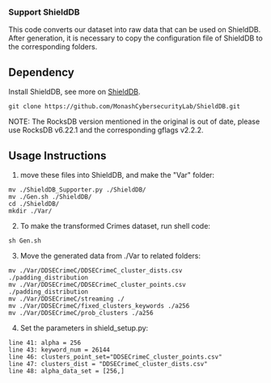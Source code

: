 ### Support ShieldDB

This code converts our dataset into raw data that can be used on ShieldDB. 
After generation, it is necessary to copy the configuration file  of ShieldDB to the corresponding folders.

## Dependency

Install ShieldDB, see more on [ShieldDB](https://github.com/MonashCybersecurityLab/ShieldDB).

```git clone https://github.com/MonashCybersecurityLab/ShieldDB.git```

NOTE: The RocksDB version mentioned in the original is out of date, please use RocksDB v6.22.1 and the corresponding gflags v2.2.2.

## Usage Instructions

1. move these files into ShieldDB, and make the "Var" folder:

```
mv ./ShieldDB_Supporter.py ./ShieldDB/
mv ./Gen.sh ./ShieldDB/
cd ./ShieldDB/
mkdir ./Var/
 ```

2. To make the transformed Crimes dataset, run shell code:
```
sh Gen.sh
``` 

3. Move the generated data from ./Var to related folders:
```
mv ./Var/DDSECrimeC/DDSECrimeC_cluster_dists.csv ./padding_distribution
mv ./Var/DDSECrimeC/DDSECrimeC_cluster_points.csv  ./padding_distribution
mv ./Var/DDSECrimeC/streaming ./
mv ./Var/DDSECrimeC/fixed_clusters_keywords ./a256
mv ./Var/DDSECrimeC/prob_clusters ./a256
```

4. Set the parameters in shield_setup.py:

```
line 41: alpha = 256
line 43: keyword_num = 26144
line 46: clusters_point_set="DDSECrimeC_cluster_points.csv"
line 47: clusters_dist = "DDSECrimeC_cluster_dists.csv"
line 48: alpha_data_set = [256,]
```



